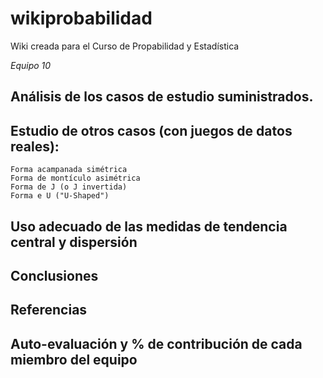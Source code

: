 # wikiprobabilidad
Wiki creada para el Curso de Propabilidad y Estadística

*Equipo 10*

## Análisis de los casos de  estudio suministrados.

## Estudio de otros casos (con juegos de datos reales):

    Forma acampanada simétrica
    Forma de montículo asimétrica
    Forma de J (o J invertida)
    Forma e U ("U-Shaped")

## Uso adecuado de las medidas de tendencia central y dispersión

## Conclusiones

## Referencias

## Auto-evaluación y % de contribución de cada miembro del equipo

